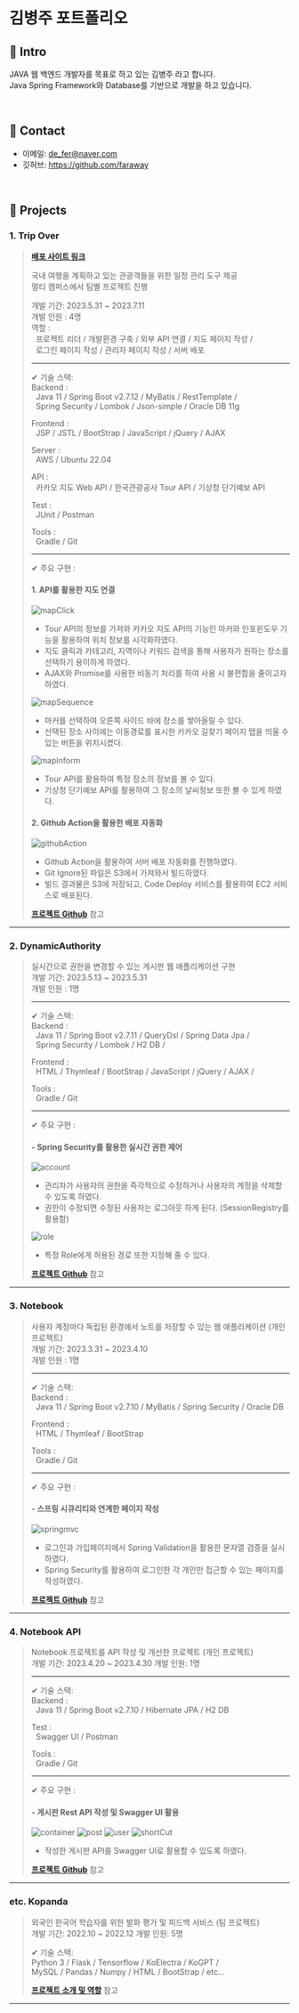 # 김병주 포트폴리오

## :pushpin: Intro
JAVA 웹 백엔드 개발자를 목표로 하고 있는 김병주 라고 합니다.   
Java Spring Framework와 Database를 기반으로 개발을 하고 있습니다.

</br>

## :pushpin: Contact
- 이메일: de_fer@naver.com
- 깃허브: https://github.com/faraway

</br>

## :pushpin: Projects

### 1. Trip Over  
>
><b>[배포 사이트 링크](https://3.36.163.190/)</b>  
>
> 국내 여행을 계획하고 있는 관광객들을 위한 일정 관리 도구 제공  
> 멀티 캠퍼스에서 팀별 프로젝트 진행 
>
>개발 기간: 2023.5.31 ~ 2023.7.11  
>개발 인원 : 4명  
>역할 :   
>&nbsp; 프로젝트 리더 / 개발환경 구축 / 외부 API 연결 / 지도 페이지 작성 /  
>&nbsp; 로그인 페이지 작성 / 관리자 페이지 작성 / 서버 배포
>
> ---
>
>✔ 기술 스택:  
>Backend :   
>&nbsp; Java 11 / Spring Boot v2.7.12 / MyBatis / RestTemplate /  
>&nbsp; Spring Security / Lombok / Json-simple /  Oracle DB 11g
>    
>Frontend :   
>&nbsp; JSP / JSTL / BootStrap / JavaScript / jQuery / AJAX
> 
>Server :   
>&nbsp; AWS / Ubuntu 22.04  
>
>API :  
>&nbsp; 카카오 지도 Web API / 한국관광공사 Tour API / 기상청 단기예보 API
>
>Test :  
>&nbsp; JUnit / Postman
>
>Tools :  
>&nbsp; Gradle / Git  
>
> ---
> 
>✔ 주요 구현 : 
> 
>#### 1. API를 활용한 지도 연결
>   
> ![mapClick](images/tripover/map_form_click.png)
> - Tour API의 정보를 가져와 카카오 지도 API의 기능인 마커와 인포윈도우 기능을 활용하여 위치 정보를 시각화하였다.
> - 지도 클릭과 카테고리, 지역이나 키워드 검색을 통해 사용자가 원하는 장소를 선택하기 용이하게 하였다.
> - AJAX와 Promise를 사용한 비동기 처리를 하여 사용 시 불편함을 줄이고자 하였다.  
>
> ![mapSequence](images/tripover/map_form_sequence.png)
> - 마커를 선택하여 오른쪽 사이드 바에 장소를 쌓아올릴 수 있다.
> - 선택된 장소 사이에는 이동경로를 표시한 카카오 길찾기 페이지 탭을 띄울 수 있는 버튼을 위치시켰다.
>
> ![mapInform](images/tripover/map_form_inform_place.png)
> - Tour API를 활용하여 특정 장소의 정보를 볼 수 있다.
> - 기상청 단기예보 API를 활용하여 그 장소의 날씨정보 또한 볼 수 있게 하였다.
>
> #### 2. Github Action을 활용한 배포 자동화
> ![githubAction](images/tripover/github_action.png)
> - Github Action을 활용하여 서버 배포 자동화를 진행하였다.
> - Git Ignore된 파일은 S3에서 가져와서 빌드하였다.
> - 빌드 결과물은 S3에 저장되고, Code Deploy 서비스를 활용하여 EC2 서비스로 배포된다.
> 
><b>[프로젝트 Github](https://github.com/INGPlay/MultiBackendTeam3)</b> 참고

---

### 2. DynamicAuthority
>실시간으로 권한을 변경할 수 있는 게시판 웹 애플리케이션 구현  
>개발 기간: 2023.5.13 ~ 2023.5.31  
>개발 인원 : 1명
> 
> ---
> 
>✔ 기술 스택:  
>Backend :   
>&nbsp; Java 11 / Spring Boot v2.7.11 / QueryDsl / Spring Data Jpa /  
>&nbsp; Spring Security / Lombok / H2 DB /  
>  
>Frontend :   
>&nbsp; HTML / Thymleaf / BootStrap / JavaScript / jQuery / AJAX / 
>  
>Tools :  
>&nbsp; Gradle / Git  
>
> ---
> 
>✔ 주요 구현 :
> 
> #### - Spring Security를 활용한 실시간 권한 제어
> ![account](images/dynamicauthority/account.png)
> - 관리자가 사용자의 권한을 즉각적으로 수정하거나 사용자의 계정을 삭제할 수 있도록 하였다.
> - 권한이 수정되면 수정된 사용자는 로그아웃 하게 된다. (SessionRegistry를 활용함)
> 
> ![role](images/dynamicauthority/role.png)
> - 특정 Role에게 허용된 경로 또한 지정해 줄 수 있다.
> 
><b>[프로젝트 Github](https://github.com/INGPlay/SpringBoardAuthority)</b> 참고

---

### 3. Notebook
>사용자 계정마다 독립된 환경에서 노트를 저장할 수 있는 웹 애플리케이션 (개인 프로젝트)  
>개발 기간: 2023.3.31 ~ 2023.4.10  
>개발 인원 : 1명
>  
> ---
> 
>✔ 기술 스택:  
>Backend :   
>&nbsp; Java 11 / Spring Boot v2.7.10 / MyBatis / Spring Security / Oracle DB
>
>Frontend :   
>&nbsp; HTML / Thymleaf / BootStrap 
>
>Tools :  
>&nbsp; Gradle / Git
>  
> ---
> 
>✔ 주요 구현 :
> 
> #### - 스프링 시큐리티와 연계한 페이지 작성 
> ![springmvc](images/notebook/pages.png)
> - 로그인과 가입페이지에서 Spring Validation을 활용한 문자열 검증을 실시하였다.
> - Spring Security를 활용하여 로그인한 각 개인만 접근할 수 있는 페이지를 작성하였다.
> 
><b>[프로젝트 Github](https://github.com/INGPlay/SpringMVC_Practice)</b> 참고

---

### 4. Notebook API
>Notebook 프로젝트를 API 작성 및 개선한 프로젝트 (개인 프로젝트)  
>개발 기간: 2023.4.20 ~ 2023.4.30
>개발 인원: 1명 
>  
> ---
> 
>✔ 기술 스택:  
>Backend :   
>&nbsp; Java 11 / Spring Boot v2.7.10 / Hibernate JPA / H2 DB 
>  
>Test :  
>&nbsp; Swagger UI / Postman 
>
>Tools :  
>&nbsp; Gradle / Git
> 
> ---
> 
>✔ 주요 구현 :
>
> #### - 게시판 Rest API 작성 및 Swagger UI 활용
> ![container](images/notebookapi/container.png)
> ![post](images/notebookapi/post.png)
> ![user](images/notebookapi/user.png)
> ![shortCut](images/notebookapi/short-cut.png)
> 
> -  작성한 게시판 API를 Swagger UI로 활용할 수 있도록 하였다.
> 
><b>[프로젝트 Github](https://github.com/INGPlay/Spring_API_JPA_example)</b> 참고

---

### etc. Kopanda
>외국인 한국어 학습자를 위한 발화 평가 및 피드백 서비스  (팀 프로젝트)  
>개발 기간: 2022.10 ~ 2022.12
>개발 인원: 5명
>  
>✔ 기술 스택:  
>Python 3 / Flask / Tensorflow / KoElectra / KoGPT /  
>MySQL / Pandas / Numpy / HTML / BootStrap / etc...
>  
><b>[프로젝트 소개 및 역할](https://docs.google.com/presentation/d/1pBwJjTmGPJO357GKYYWPZApCdTJhJGyzAf1A71sZ0D0/edit?usp=sharing)</b> 참고


---


